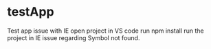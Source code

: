 # testApp
Test app issue with IE
open project in VS code
run npm install
run the project in IE
issue regarding Symbol not found.
